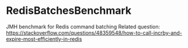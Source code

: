 # RedisBatchesBenchmark
JMH benchmark for Redis command batching
Related question: https://stackoverflow.com/questions/48359548/how-to-call-incrby-and-expire-most-efficiently-in-redis
